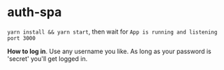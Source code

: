 # auth-spa

`yarn install && yarn start`, then wait for `App is running and listening port 3000`

**How to log in**. Use any username you like. As long as your password is 'secret' you'll get logged in.
